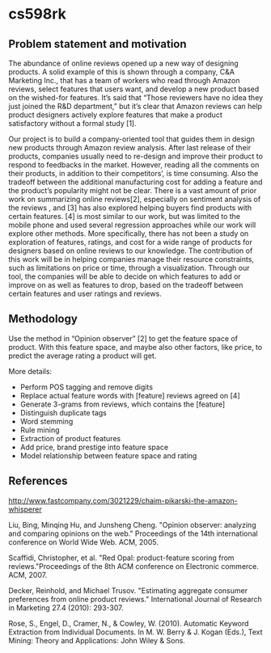 # cs598rk

## Problem statement and motivation  
The abundance of online reviews opened up a new way of designing products. A solid example of this is shown through a company, C&A Marketing Inc., that has a team of workers who read through Amazon reviews, select features that users want, and develop a new product based on the wished-for features. It’s said that “Those reviewers have no idea they just joined the R&D department,” but it’s clear that Amazon reviews can help product designers actively explore features that make a product satisfactory without a formal study [1].  

Our project is to build a company-oriented tool that guides them in design new products through Amazon review analysis. After last release of their products, companies usually need to re-design and improve their product to respond to feedbacks in the market. However, reading all the comments on their products, in addition to their competitors’, is time consuming. Also the tradeoff between the additional manufacturing cost for adding a feature and the product’s popularity might not be clear. There is a vast amount of prior work on summarizing online reviews[2], especially on sentiment analysis of the reviews , and [3] has also explored helping buyers find products with certain features. [4] is most similar to our work, but was limited to the mobile phone and used several regression approaches while our work will explore other methods. More specifically, there has not been a study on exploration of features, ratings, and cost for a wide range of products for designers based on online reviews to our knowledge. The contribution of this work will be in helping companies manage their resource constraints,  such as limitations on price or time, through a visualization. Through our tool, the companies will be able to decide on which features  to add or improve on as well as features to drop, based on the tradeoff between certain features and user ratings and reviews.  

## Methodology  

Use the method in “Opinion observer” [2] to get the feature space of product. With this feature space, and maybe also other factors, like price, to predict the average rating a product will get.  

More details:  
* Perform POS tagging and remove digits  
* Replace actual feature words with [feature] reviews agreed on [4]  
* Generate 3-grams from reviews, which contains the [feature]  
* Distinguish duplicate tags  
* Word stemming  
* Rule mining  
* Extraction of product features  
* Add price, brand prestige into feature space  
* Model relationship between feature space and rating  

## References  

http://www.fastcompany.com/3021229/chaim-pikarski-the-amazon-whisperer  

Liu, Bing, Minqing Hu, and Junsheng Cheng. "Opinion observer: analyzing and comparing opinions on the web." Proceedings of the 14th international conference on World Wide Web. ACM, 2005.  

Scaffidi, Christopher, et al. "Red Opal: product-feature scoring from reviews."Proceedings of the 8th ACM conference on Electronic commerce. ACM, 2007.  

Decker, Reinhold, and Michael Trusov. "Estimating aggregate consumer preferences from online product reviews." International Journal of Research in Marketing 27.4 (2010): 293-307.  

Rose, S., Engel, D., Cramer, N., & Cowley, W. (2010). Automatic Keyword Extraction from Individual Documents. In M. W. Berry & J. Kogan (Eds.), Text Mining: Theory and Applications: John Wiley & Sons.


